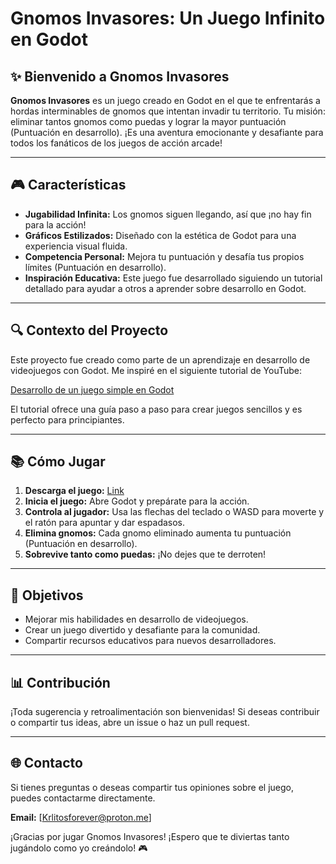 # Gnomos Invasores: Un Juego Infinito en Godot

## ✨ Bienvenido a Gnomos Invasores
**Gnomos Invasores** es un juego creado en Godot en el que te enfrentarás a hordas interminables de gnomos que intentan invadir tu territorio. Tu misión: eliminar tantos gnomos como puedas y lograr la mayor puntuación (Puntuación en desarrollo). ¡Es una aventura emocionante y desafiante para todos los fanáticos de los juegos de acción arcade!

---

## 🎮 Características
- **Jugabilidad Infinita:** Los gnomos siguen llegando, así que ¡no hay fin para la acción!
- **Gráficos Estilizados:** Diseñado con la estética de Godot para una experiencia visual fluida.
- **Competencia Personal:** Mejora tu puntuación y desafía tus propios límites (Puntuación en desarrollo).
- **Inspiración Educativa:** Este juego fue desarrollado siguiendo un tutorial detallado para ayudar a otros a aprender sobre desarrollo en Godot.

---

## 🔍 Contexto del Proyecto
Este proyecto fue creado como parte de un aprendizaje en desarrollo de videojuegos con Godot. Me inspiré en el siguiente tutorial de YouTube:

[Desarrollo de un juego simple en Godot](https://www.youtube.com/watch?v=qBQgRvLZ5U8)

El tutorial ofrece una guía paso a paso para crear juegos sencillos y es perfecto para principiantes.

---

## 📚 Cómo Jugar
1. **Descarga el juego:** [Link](https://github.com/KrlitosForever/godot-game/archive/refs/heads/main.zip)
2. **Inicia el juego:** Abre Godot y prepárate para la acción.
3. **Controla al jugador:** Usa las flechas del teclado o WASD para moverte y el ratón para apuntar y dar espadasos.
4. **Elimina gnomos:** Cada gnomo eliminado aumenta tu puntuación (Puntuación en desarrollo).
5. **Sobrevive tanto como puedas:** ¡No dejes que te derroten!

---

## 🚀 Objetivos
- Mejorar mis habilidades en desarrollo de videojuegos.
- Crear un juego divertido y desafiante para la comunidad.
- Compartir recursos educativos para nuevos desarrolladores.

---

## 📊 Contribución
¡Toda sugerencia y retroalimentación son bienvenidas! Si deseas contribuir o compartir tus ideas, abre un issue o haz un pull request.

---

## 🌐 Contacto
Si tienes preguntas o deseas compartir tus opiniones sobre el juego, puedes contactarme directamente.

**Email:** [Krlitosforever@proton.me]  

¡Gracias por jugar Gnomos Invasores! ¡Espero que te diviertas tanto jugándolo como yo creándolo! 🎮

